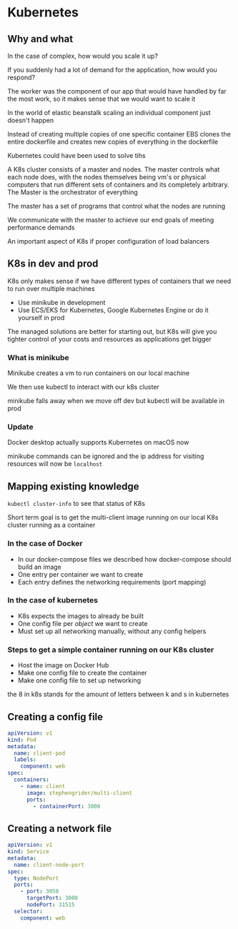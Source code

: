 # Kubernetes

## Why and what

In the case of complex, how would you scale it up?

If you suddenly had a lot of demand for the application, how would you respond?

The worker was the component of our app that would have handled by far the most
work, so it makes sense that we would want to scale it

In the world of elastic beanstalk scaling an individual component just doesn't
happen

Instead of creating multiple copies of one specific container EBS clones the
entire dockerfile and creates new copies of everything in the dockerfile

Kubernetes could have been used to solve tihs

A K8s cluster consists of a master and nodes. The master controls what each node
does, with the nodes themselves being vm's or physical computers that run
different sets of containers and its completely arbitrary. The Master is the
orchestrator of everything

The master has a set of programs that control what the nodes are running

We communicate with the master to achieve our end goals of meeting performance
demands

An important aspect of K8s if proper configuration of load balancers

## K8s in dev and prod

K8s only makes sense if we have different types of containers that we need to
run over multiple machines

- Use minikube in development
- Use ECS/EKS for Kubernetes, Google Kubernetes Engine or do it yourself in prod

The managed solutions are better for starting out, but K8s will give you tighter
control of your costs and resources as applications get bigger

### What is minikube

Minikube creates a vm to run containers on our local machine

We then use kubectl to interact with our k8s cluster

minikube falls away when we move off dev but kubectl will be available in prod

### Update

Docker desktop actually supports Kubernetes on macOS now

minikube commands can be ignored and the ip address for visiting resources will
now be `localhost`

## Mapping existing knowledge

`kubectl cluster-info` to see that status of K8s

Short term goal is to get the multi-client image running on our local K8s
cluster running as a container

### In the case of Docker

- In our docker-compose files we described how docker-compose should build an
  image
- One entry per container we want to create
- Each entry defines the networking requirements (port mapping)

### In the case of kubernetes

- K8s expects the images to already be built
- One config file per _object_ we want to create
- Must set up all networking manually, without any config helpers

### Steps to get a simple container running on our K8s cluster

- Host the image on Docker Hub
- Make one config file to create the container
- Make one config file to set up networking

the 8 in k8s stands for the amount of letters between k and s in kubernetes

## Creating a config file

```yaml
apiVersion: v1
kind: Pod
metadata:
  name: client-pod
  labels:
    component: web
spec:
  containers:
    - name: client
      image: stephengrider/multi-client
      ports:
        - containerPort: 3000
```

## Creating a network file

```yaml
apiVersion: v1
kind: Service
metadata:
  name: client-node-port
spec:
  type: NodePort
  ports:
    - port: 3050
      targetPort: 3000
      nodePort: 31515
  selector:
    component: web
```
